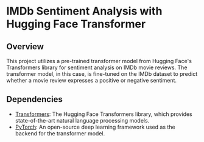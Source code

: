 # IMDb Sentiment Analysis with Hugging Face Transformer

## Overview
This project utilizes a pre-trained transformer model from Hugging Face's Transformers library for sentiment analysis on IMDb movie reviews. The transformer model, in this case, is fine-tuned on the IMDb dataset to predict whether a movie review expresses a positive or negative sentiment.

## Dependencies
- [Transformers](https://github.com/huggingface/transformers): The Hugging Face Transformers library, which provides state-of-the-art natural language processing models.
- [PyTorch](https://pytorch.org/): An open-source deep learning framework used as the backend for the transformer model.
